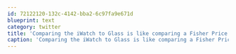 ```yaml
---
id: 72122120-132c-4142-bba2-6c97fa9e671d
blueprint: text
category: twitter
title: 'Comparing the iWatch to Glass is like comparing a Fisher Price big wheel to a Ducati'
caption: 'Comparing the iWatch to Glass is like comparing a Fisher Price big wheel to a Ducati'
---
```

